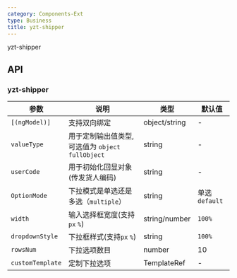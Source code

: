 ```yaml
---
category: Components-Ext
type: Business
title: yzt-shipper
---
```


yzt-shipper

## API

### yzt-shipper

| 参数 | 说明 | 类型 | 默认值 |
| --- | --- | --- | --- |
| `[(ngModel)]` | 支持双向绑定 | object/string | - |
| `valueType` | 用于定制输出值类型,可选值为 `object` `fullObject` | string | - |
| `userCode` | 用于初始化回显对象(传发货人编码) | string | - |
| `OptionMode` | 下拉模式是单选还是多选（`multiple`） | string | 单选`default` |
| `width` | 输入选择框宽度(支持`px` `%`) | string/number | `100%` |
| `dropdownStyle` | 下拉框样式(支持`px` `%`) | string | `100%` |
| `rowsNum` | 下拉选项数目 | number | 10 |
| `customTemplate` | 定制下拉选项 | TemplateRef | - |
